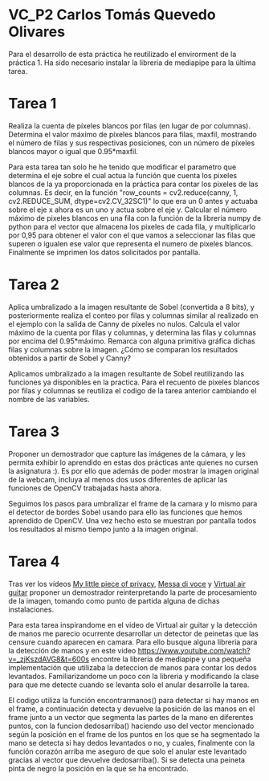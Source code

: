 # VC_P2 Carlos Tomás Quevedo Olivares

Para el desarrollo de esta práctica he reutilizado el envirorment de la práctica 1. Ha sido necesario instalar la libreria de mediapipe para la última tarea.

# Tarea 1
Realiza la cuenta de píxeles blancos por filas (en lugar de por columnas). Determina el valor máximo de píxeles blancos para filas, maxfil, mostrando el número de filas y sus respectivas posiciones, con un número de píxeles blancos mayor o igual que 0.95*maxfil.

Para esta tarea tan solo he he tenido que modificar el parametro que determina el eje sobre el cual actua la función que cuenta los pixeles blancos de la ya proporcionada en la práctica para contar los pixeles de las columnas. Es decir, en la función "row_counts = cv2.reduce(canny, 1, cv2.REDUCE_SUM, dtype=cv2.CV_32SC1)" lo que era un 0 antes y actuaba sobre el eje x ahora es un uno y actua sobre el eje y. Calcular el número máximo de pixeles blancos en una fila con la función de la libreria numpy de python para el vector que almacena los pixeles de cada fila, y multiplicarlo por 0,95 para obtener el valor con el que vamos a seleccionar las filas que superen o igualen ese valor que representa el numero de pixeles blancos.
Finalmente se imprimen los datos solicitados por pantalla.

# Tarea 2
Aplica umbralizado a la imagen resultante de Sobel (convertida a 8 bits), y posteriormente realiza el conteo por filas y columnas similar al realizado en el ejemplo con la salida de Canny de píxeles no nulos. Calcula el valor máximo de la cuenta por filas y columnas, y determina las filas y columnas por encima del 0.95*máximo. Remarca con alguna primitiva gráfica dichas filas y columnas sobre la imagen. ¿Cómo se comparan los resultados obtenidos a partir de Sobel y Canny?

Aplicamos umbralizado a la imagen resultante de Sobel reutilizando las funciones ya disponibles en la practica. Para el recuento de pixeles blancos por filas y columnas se reutiliza el codigo de la tarea anterior cambiando el nombre de las variables.

# Tarea 3
Proponer un demostrador que capture las imágenes de la cámara, y les permita exhibir lo aprendido en estas dos prácticas ante quienes no cursen la asignatura :). Es por ello que además de poder mostrar la imagen original de la webcam, incluya al menos dos usos diferentes de aplicar las funciones de OpenCV trabajadas hasta ahora.

Seguimos los pasos para umbralizar el frame de la camara y lo mismo para el detector de bordes Sobel usando para ello las funciones que hemos aprendido de OpenCV. Una vez hecho esto se muestran por pantalla todos los resultados al mismo tiempo junto a la imagen original.

# Tarea 4
Tras ver los vídeos [My little piece of privacy](https://www.niklasroy.com/project/88/my-little-piece-of-privacy), [Messa di voce](https://youtu.be/GfoqiyB1ndE?feature=shared) y [Virtual air guitar](https://youtu.be/FIAmyoEpV5c?feature=shared) proponer un demostrador reinterpretando la parte de procesamiento de la imagen, tomando como punto de partida alguna de dichas instalaciones.

Para esta tarea inspirandome en el video de Virtual air guitar y la detección de manos me parecio ocurrente desarrollar un detector de peinetas que las censure cuando aparecen en camara. Para ello busque alguna libreria para la detección de manos y en este video https://www.youtube.com/watch?v=_zjKszdAVG8&t=600s encontre la libreria de mediapipe y una pequeña implementación que utilizaba la deteccion de manos para contar los dedos levantados. Familiarizandome un poco con la libreria y modificando la clase para que me detecte cuando se levanta solo el anular desarrolle la tarea. 

El codigo utiliza la función encontrarmanos() para detectar si hay manos en el frame, a continuación detecta y devuelve la posición de las manos en el frame junto a un vector que segmenta las partes de la mano en diferentes puntos, con la funcion dedosarriba() haciendo uso del vector mencionado según la posición en el frame de los puntos en los que se ha segmentado la mano se detecta si hay dedos levantados o no, y cuales, finalmente con la función corazón arriba me aseguro de que solo el anular este levantado gracias al vector que devuelve dedosarriba(). Si se detecta una peineta pinta de negro la posición en la que se ha encontrado.
